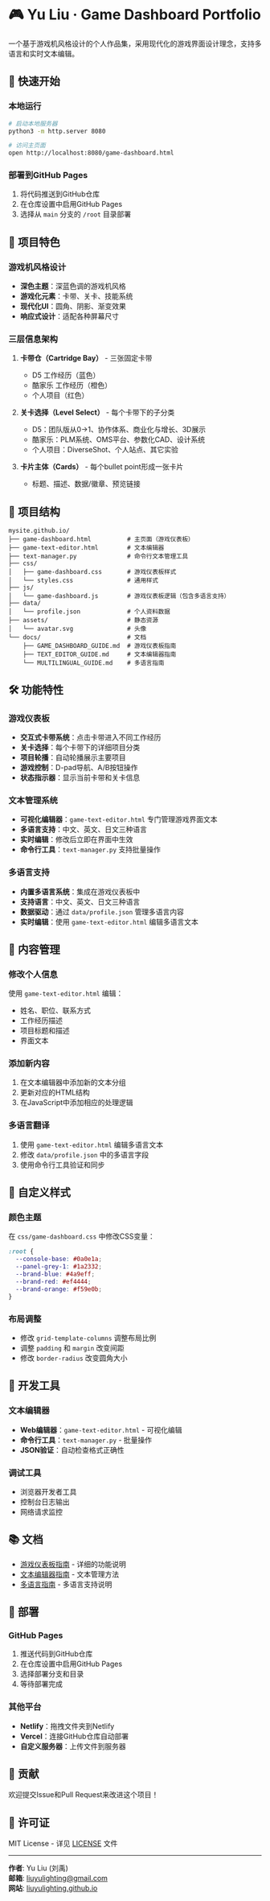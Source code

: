 # 🎮 Yu Liu · Game Dashboard Portfolio

一个基于游戏机风格设计的个人作品集，采用现代化的游戏界面设计理念，支持多语言和实时文本编辑。

## 🚀 快速开始

### 本地运行
```bash
# 启动本地服务器
python3 -m http.server 8080

# 访问主页面
open http://localhost:8080/game-dashboard.html
```

### 部署到GitHub Pages
1. 将代码推送到GitHub仓库
2. 在仓库设置中启用GitHub Pages
3. 选择从 `main` 分支的 `/root` 目录部署

## 🎯 项目特色

### 游戏机风格设计
- **深色主题**：深蓝色调的游戏机风格
- **游戏化元素**：卡带、关卡、技能系统
- **现代化UI**：圆角、阴影、渐变效果
- **响应式设计**：适配各种屏幕尺寸

### 三层信息架构
1. **卡带仓（Cartridge Bay）** - 三张固定卡带
   - D5 工作经历（蓝色）
   - 酷家乐 工作经历（橙色）
   - 个人项目（红色）

2. **关卡选择（Level Select）** - 每个卡带下的子分类
   - D5：团队版从0→1、协作体系、商业化与增长、3D展示
   - 酷家乐：PLM系统、OMS平台、参数化CAD、设计系统
   - 个人项目：DiverseShot、个人站点、其它实验

3. **卡片主体（Cards）** - 每个bullet point形成一张卡片
   - 标题、描述、数据/徽章、预览链接

## 📁 项目结构

```
mysite.github.io/
├── game-dashboard.html          # 主页面（游戏仪表板）
├── game-text-editor.html        # 文本编辑器
├── text-manager.py              # 命令行文本管理工具
├── css/
│   ├── game-dashboard.css       # 游戏仪表板样式
│   └── styles.css               # 通用样式
├── js/
│   └── game-dashboard.js        # 游戏仪表板逻辑（包含多语言支持）
├── data/
│   └── profile.json             # 个人资料数据
├── assets/                      # 静态资源
│   └── avatar.svg               # 头像
└── docs/                        # 文档
    ├── GAME_DASHBOARD_GUIDE.md  # 游戏仪表板指南
    ├── TEXT_EDITOR_GUIDE.md     # 文本编辑器指南
    └── MULTILINGUAL_GUIDE.md    # 多语言指南
```

## 🛠️ 功能特性

### 游戏仪表板
- **交互式卡带系统**：点击卡带进入不同工作经历
- **关卡选择**：每个卡带下的详细项目分类
- **项目轮播**：自动轮播展示主要项目
- **游戏控制**：D-pad导航、A/B按钮操作
- **状态指示器**：显示当前卡带和关卡信息

### 文本管理系统
- **可视化编辑器**：`game-text-editor.html` 专门管理游戏界面文本
- **多语言支持**：中文、英文、日文三种语言
- **实时编辑**：修改后立即在界面中生效
- **命令行工具**：`text-manager.py` 支持批量操作

### 多语言支持
- **内置多语言系统**：集成在游戏仪表板中
- **支持语言**：中文、英文、日文三种语言
- **数据驱动**：通过 `data/profile.json` 管理多语言内容
- **实时编辑**：使用 `game-text-editor.html` 编辑多语言文本

## 📝 内容管理

### 修改个人信息
使用 `game-text-editor.html` 编辑：
- 姓名、职位、联系方式
- 工作经历描述
- 项目标题和描述
- 界面文本

### 添加新内容
1. 在文本编辑器中添加新的文本分组
2. 更新对应的HTML结构
3. 在JavaScript中添加相应的处理逻辑

### 多语言翻译
1. 使用 `game-text-editor.html` 编辑多语言文本
2. 修改 `data/profile.json` 中的多语言字段
3. 使用命令行工具验证和同步

## 🎨 自定义样式

### 颜色主题
在 `css/game-dashboard.css` 中修改CSS变量：
```css
:root {
  --console-base: #0a0e1a;
  --panel-grey-1: #1a2332;
  --brand-blue: #4a9eff;
  --brand-red: #ef4444;
  --brand-orange: #f59e0b;
}
```

### 布局调整
- 修改 `grid-template-columns` 调整布局比例
- 调整 `padding` 和 `margin` 改变间距
- 修改 `border-radius` 改变圆角大小

## 🔧 开发工具

### 文本编辑器
- **Web编辑器**：`game-text-editor.html` - 可视化编辑
- **命令行工具**：`text-manager.py` - 批量操作
- **JSON验证**：自动检查格式正确性

### 调试工具
- 浏览器开发者工具
- 控制台日志输出
- 网络请求监控

## 📚 文档

- [游戏仪表板指南](docs/GAME_DASHBOARD_GUIDE.md) - 详细的功能说明
- [文本编辑器指南](docs/TEXT_EDITOR_GUIDE.md) - 文本管理方法
- [多语言指南](docs/MULTILINGUAL_GUIDE.md) - 多语言支持说明

## 🚀 部署

### GitHub Pages
1. 推送代码到GitHub仓库
2. 在仓库设置中启用GitHub Pages
3. 选择部署分支和目录
4. 等待部署完成

### 其他平台
- **Netlify**：拖拽文件夹到Netlify
- **Vercel**：连接GitHub仓库自动部署
- **自定义服务器**：上传文件到服务器

## 🤝 贡献

欢迎提交Issue和Pull Request来改进这个项目！

## 📄 许可证

MIT License - 详见 [LICENSE](LICENSE) 文件

---

**作者**: Yu Liu (刘禹)  
**邮箱**: liuyulighting@gmail.com  
**网站**: [liuyulighting.github.io](https://liuyulighting.github.io)